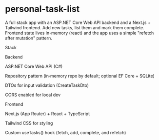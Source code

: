 # personal-task-list

A full stack app with an ASP.NET Core Web API backend and a Next.js + Tailwind frontend. Add new tasks, list them and mark them complete. Frontend state lives in-memory (react) and the app uses a simple "refetch after mutation" pattern.

Stack

Backend

ASP.NET Core Web API (C#)

Repository pattern (in‑memory repo by default; optional EF Core + SQLite)

DTOs for input validation (CreateTaskDto)

CORS enabled for local dev

Frontend

Next.js (App Router) + React + TypeScript

Tailwind CSS for styling

Custom useTasks() hook (fetch, add, complete, and refetch)